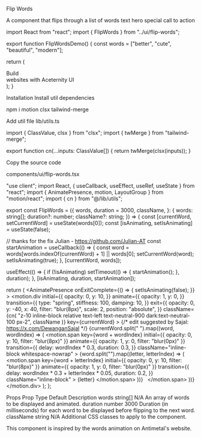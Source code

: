 Flip Words

A component that flips through a list of words
text
hero
special
call to action

import React from "react";
import { FlipWords } from "../ui/flip-words";
 
export function FlipWordsDemo() {
  const words = ["better", "cute", "beautiful", "modern"];
 
  return (
    <div className="h-[40rem] flex justify-center items-center px-4">
      <div className="text-4xl mx-auto font-normal text-neutral-600 dark:text-neutral-400">
        Build
        <FlipWords words={words} /> <br />
        websites with Aceternity UI
      </div>
    </div>
  );
}

Installation
Install util dependencies

npm i motion clsx tailwind-merge

Add util file
lib/utils.ts

import { ClassValue, clsx } from "clsx";
import { twMerge } from "tailwind-merge";
 
export function cn(...inputs: ClassValue[]) {
  return twMerge(clsx(inputs));
}

Copy the source code

components/ui/flip-words.tsx

"use client";
import React, { useCallback, useEffect, useRef, useState } from "react";
import { AnimatePresence, motion, LayoutGroup } from "motion/react";
import { cn } from "@/lib/utils";
 
export const FlipWords = ({
  words,
  duration = 3000,
  className,
}: {
  words: string[];
  duration?: number;
  className?: string;
}) => {
  const [currentWord, setCurrentWord] = useState(words[0]);
  const [isAnimating, setIsAnimating] = useState<boolean>(false);
 
  // thanks for the fix Julian - https://github.com/Julian-AT
  const startAnimation = useCallback(() => {
    const word = words[words.indexOf(currentWord) + 1] || words[0];
    setCurrentWord(word);
    setIsAnimating(true);
  }, [currentWord, words]);
 
  useEffect(() => {
    if (!isAnimating)
      setTimeout(() => {
        startAnimation();
      }, duration);
  }, [isAnimating, duration, startAnimation]);
 
  return (
    <AnimatePresence
      onExitComplete={() => {
        setIsAnimating(false);
      }}
    >
      <motion.div
        initial={{
          opacity: 0,
          y: 10,
        }}
        animate={{
          opacity: 1,
          y: 0,
        }}
        transition={{
          type: "spring",
          stiffness: 100,
          damping: 10,
        }}
        exit={{
          opacity: 0,
          y: -40,
          x: 40,
          filter: "blur(8px)",
          scale: 2,
          position: "absolute",
        }}
        className={cn(
          "z-10 inline-block relative text-left text-neutral-900 dark:text-neutral-100 px-2",
          className
        )}
        key={currentWord}
      >
        {/* edit suggested by Sajal: https://x.com/DewanganSajal */}
        {currentWord.split(" ").map((word, wordIndex) => (
          <motion.span
            key={word + wordIndex}
            initial={{ opacity: 0, y: 10, filter: "blur(8px)" }}
            animate={{ opacity: 1, y: 0, filter: "blur(0px)" }}
            transition={{
              delay: wordIndex * 0.3,
              duration: 0.3,
            }}
            className="inline-block whitespace-nowrap"
          >
            {word.split("").map((letter, letterIndex) => (
              <motion.span
                key={word + letterIndex}
                initial={{ opacity: 0, y: 10, filter: "blur(8px)" }}
                animate={{ opacity: 1, y: 0, filter: "blur(0px)" }}
                transition={{
                  delay: wordIndex * 0.3 + letterIndex * 0.05,
                  duration: 0.2,
                }}
                className="inline-block"
              >
                {letter}
              </motion.span>
            ))}
            <span className="inline-block">&nbsp;</span>
          </motion.span>
        ))}
      </motion.div>
    </AnimatePresence>
  );
};

Props
Prop	Type	Default	Description
words	string[]	N/A	An array of words to be displayed and animated.
duration	number	3000	Duration (in milliseconds) for each word to be displayed before flipping to the next word.
className	string	N/A	Additional CSS classes to apply to the component.

This component is inspired by the words animation on Antimetal's website.